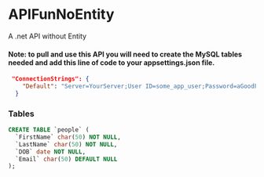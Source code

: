 # APIFunNoEntity
A .net API without Entity

#### Note: to pull and use this API you will need to create the MySQL tables needed and add this line of code to your appsettings.json file.
```json
 "ConnectionStrings": {
    "Default": "Server=YourServer;User ID=some_app_user;Password=aGoodPassWd;Database=yourDatabase"
  }
```
### Tables
```sql
CREATE TABLE `people` (
  `FirstName` char(50) NOT NULL,
  `LastName` char(50) NOT NULL,
  `DOB` date NOT NULL,
  `Email` char(50) DEFAULT NULL
);
```
